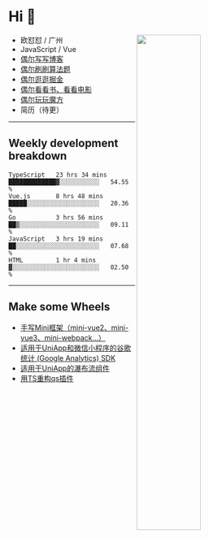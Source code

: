 # Hi 👋

[<img align="right" width="50%" src="https://github-readme-stats.vercel.app/api?username=OUDUIDUI&theme=dark&show_icons=true">](https://metrics.lecoq.io/OUDUIDUI?template=classic&#41;)


- 欧怼怼 / 广州
- JavaScript / Vue
- [偶尔写写博客](ouduidui.cn)
- [偶尔刷刷算法题](https://github.com/OUDUIDUI/algorithm-brushing)
- [偶尔逛逛掘金](https://juejin.cn/user/4309700183594366)
- [偶尔看看书、看看电影](https://www.yuque.com/books/share/3ee1684b-8e19-4849-b5aa-13d1813ded6d)
- [偶尔玩玩魔方](https://cubing.com/results/person/2014OUSH01)
- 简历（待更）

---

##  Weekly development breakdown

<!--START_SECTION:waka-->
```text
TypeScript   23 hrs 34 mins  █████████████▓░░░░░░░░░░░   54.55 % 
Vue.js       8 hrs 48 mins   █████░░░░░░░░░░░░░░░░░░░░   20.36 % 
Go           3 hrs 56 mins   ██▒░░░░░░░░░░░░░░░░░░░░░░   09.11 % 
JavaScript   3 hrs 19 mins   ██░░░░░░░░░░░░░░░░░░░░░░░   07.68 % 
HTML         1 hr 4 mins     ▓░░░░░░░░░░░░░░░░░░░░░░░░   02.50 % 
```
<!--END_SECTION:waka-->



---

##  Make some Wheels

- [手写Mini框架（mini-vue2、mini-vue3、mini-webpack...）](https://github.com/OUDUIDUI/mini)
- [适用于UniApp和微信小程序的谷歌统计 (Google Analytics) SDK](https://github.com/OUDUIDUI/ga-tracker)
- [适用于UniApp的瀑布流组件](https://github.com/OUDUIDUI/uniapp-waterfalls-flow)
- [用TS重构qs插件](https://github.com/OUDUIDUI/qs)


